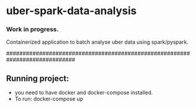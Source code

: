 # uber-spark-data-analysis
### Work in progress.

Containerized application to batch analyse uber data using spark/pyspark.

#############################################################################

## Running project:
- you need to have docker and docker-compose installed.
- To run: docker-compose up
